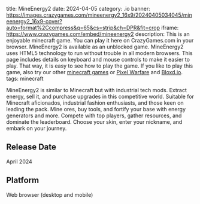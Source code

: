 title: MineEnergy2
date: 2024-04-05
category: .io
banner: https://images.crazygames.com/mineenergy2_16x9/20240405034045/mineenergy2_16x9-cover?auto=format%2Ccompress&q=65&cs=strip&ch=DPR&fit=crop
iframe: https://www.crazygames.com/embed/mineenergy2
description: This is an enjoyable minecraft game. You can play it here on CrazyGames.com in your browser. MineEnergy2 is available as an unblocked game. MineEnergy2 uses HTML5 technology to run without trouble in all modern browsers. This page includes details on keyboard and mouse controls to make it easier to play. That way, it is easy to see how to play the game. If you like to play this game, also try our other <a href='https://www.crazygames.com/t/minecraft' target='_blank'>minecraft games</a> or <a href='https://www.crazygames.com/game/pixel-warfare' target='_blank'>Pixel Warfare</a> and <a href='https://www.crazygames.com/game/bloxdhop-io' target='_blank'>Bloxd.io</a>.
tags: minecraft

<p>MineEnergy2 is similar to Minecraft but with industrial tech mods. Extract energy, sell it, and purchase upgrades in this competitive world. Suitable for Minecraft aficionados, industrial fashion enthusiasts, and those keen on leading the pack. Mine ores, buy tools, and fortify your base with energy generators and more. Compete with top players, gather resources, and dominate the leaderboard. Choose your skin, enter your nickname, and embark on your journey.


<h2>Release Date</h2>
<p>April 2024</p>
<h2>Platform</h2>
<p>Web browser (desktop and mobile)</p>
        